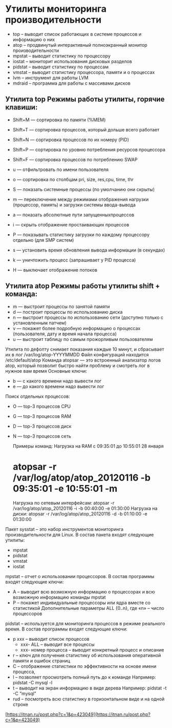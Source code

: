# Утилиты мониторинга производительности

* top – выводит список работающих в системе процессов и информацию о них
* atop – продвинутый интерактивный полноэкранный монитор производительности
* mpstat – выводит статистику по процессору
* iostat – мониторит использования дисковых разделов
* pidstat – выводит статистику по процессам
* vmstat – выводит статистику процессора, памяти и о процессах
* lvm – инструмент для работы LVM
* mdraid – программа для работы с массивами дисков

## Утилита top Режимы работы утилиты, горячие клавиши:
* Shift+M — сортировка по памяти (%MEM)
* Shift+T — сортировка процессов, который дольше всего работает
* Shift+N — сортировка процессов по их номеру (PID)
* Shift+P — сортировка по уровню потребления ресурсов процессора
* Shift+F — сортировка процессов по потреблению SWAP

* u — отфильтровать по имени пользователя
* o — сортировка по столбцам pri, size, res,cpu, time, thr
* S — показать системные процессы (по умолчанию они скрыты)
* m — переключение между режимами отображения нагрузки (процессор, память) и загрузки системы ввода-вывода
* a — показать абсолютные пути запущенныхпроцессов
* i — скрыть отображение простаивающих процессов
* P — показывать статистику загрузки по каждому процессору отдельно (для SMP систем)
* s — установить время обновления вывода информации (в секундах)
* k — уничтожить процесс (запрашивает у PID процесса)
* H — выключает отображение потоков

## Утилита atop Режимы работы утилиты shift + команда:
* m — выстроит процессы по занятой памяти
* d — построит процессы по использованию диска
* n — выстроит процессы по использованию сети (доступно только с установленным патчем)
* v — покажет более подробную информацию о процессах (пользователя, дату и время начала процесса)
* u — выстроит таблицу по самым прожорливым пользователям

Утилита по дефолту снимает показания каждые 10 минут, и сбрасывает их в лог /var/log/atop-YYYYMMDD
Файл конфигураций находится /etc/default/atop
Команда atopsar — это встроенный анализатор логов atop, который позволит быстро найти проблему и смотреть лог в нужное вам время
Основные ключи:
* b — с какого времени надо вывести лог
* e — до какого времени надо вывести лог

Поиск отдельных процессов:
* O — top-3 процессов CPU
* G — top-3 процессов RAM
* D — top-3 процессов диск
* N — top-3 процессов сеть

    Примеры команд:
    Нагрузка на RAM с 09:35:01 до 10:55:01 28 января
    # atopsar -r /var/log/atop/atop_20120116 -b 09:35:01 -e 10:55:01 -m
    Нагрузка по сетевым интерфейсам:
    atopsar -r /var/log/atop/atop_20120116 -i -b 00:40:00 -e 01:30:00
    Нагрузка на диски:
    atopsar -r /var/log/atop/atop_20120116 -d -b 01:10:00 -e 01:30:00
   
Пакет sysstat  – это набор инструментов мониторинга производительности для Linux. В состав пакета входят следующие утилиты:
* mpstat
* pidstat
* vmstat
* iostat

mpstat – отчет о использовании процессоров. В состав программы входят следующие ключи:
* A – выводит всю возможную информацию о процессорах и всю возможную информацию команды mpstat
* P – покажет индивидуальные процессоры или ядра вместе со статистикой Дополнительные параметры ALL {0..n}, где «n» – число процессоров

pidstat – используется для мониторинга процессов в режиме реального время. В состав программы входят следующие ключи:
* p xxx – выводит список процессов
  * xxx- ALL – выводит все процессы
  * xxx- номер процесса – выводит конкретный процесс и описание
* r – ключ для получения статистику об использования оперативной памяти и ошибок страниц
* С – отображение статистики по эффективности на основе имени процесса,
* l – позволяет просмотреть полный путь до к команде Например: pidstat -C mysql -l
* t – выводит на экран информацию в виде дерева Например: pidstat -t -C “mysql”
* rud – посмотреть всю статистику в горизонтальном виде и на одной строке

[https://itnan.ru/post.php?c=1&p=423049](https://itnan.ru/post.php?c=1&p=423049)
